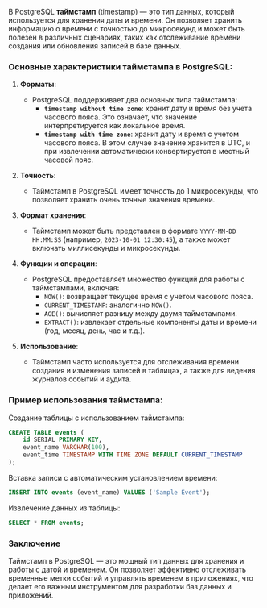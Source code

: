 В PostgreSQL **таймстамп** (timestamp) — это тип данных, который используется для хранения даты и времени. Он позволяет хранить информацию о времени с точностью до микросекунд и может быть полезен в различных сценариях, таких как отслеживание времени создания или обновления записей в базе данных.

### Основные характеристики таймстампа в PostgreSQL:

1. **Форматы**:
   - PostgreSQL поддерживает два основных типа таймстампа:
     - **`timestamp without time zone`**: хранит дату и время без учета часового пояса. Это означает, что значение интерпретируется как локальное время.
     - **`timestamp with time zone`**: хранит дату и время с учетом часового пояса. В этом случае значение хранится в UTC, и при извлечении автоматически конвертируется в местный часовой пояс.

2. **Точность**:
   - Таймстамп в PostgreSQL имеет точность до 1 микросекунды, что позволяет хранить очень точные значения времени.

3. **Формат хранения**:
   - Таймстамп может быть представлен в формате `YYYY-MM-DD HH:MM:SS` (например, `2023-10-01 12:30:45`), а также может включать миллисекунды и микросекунды.

4. **Функции и операции**:
   - PostgreSQL предоставляет множество функций для работы с таймстампами, включая:
     - `NOW()`: возвращает текущее время с учетом часового пояса.
     - `CURRENT_TIMESTAMP`: аналогично `NOW()`.
     - `AGE()`: вычисляет разницу между двумя таймстампами.
     - `EXTRACT()`: извлекает отдельные компоненты даты и времени (год, месяц, день, час и т.д.).

5. **Использование**:
   - Таймстамп часто используется для отслеживания времени создания и изменения записей в таблицах, а также для ведения журналов событий и аудита.

### Пример использования таймстампа:

Создание таблицы с использованием таймстампа:

```sql
CREATE TABLE events (
    id SERIAL PRIMARY KEY,
    event_name VARCHAR(100),
    event_time TIMESTAMP WITH TIME ZONE DEFAULT CURRENT_TIMESTAMP
);
```

Вставка записи с автоматическим установлением времени:

```sql
INSERT INTO events (event_name) VALUES ('Sample Event');
```

Извлечение данных из таблицы:

```sql
SELECT * FROM events;
```

### Заключение

Таймстамп в PostgreSQL — это мощный тип данных для хранения и работы с датой и временем. Он позволяет эффективно отслеживать временные метки событий и управлять временем в приложениях, что делает его важным инструментом для разработки баз данных и приложений.